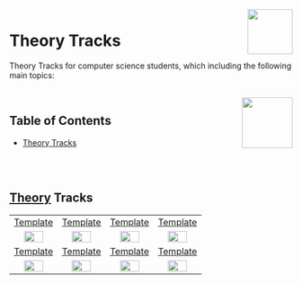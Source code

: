 <img align="right" width="80" height="80" src="https://github.com/cs-MohamedAyman/DataCamp-Tracks/blob/master/organizations-logos/datacamp.jpg">

# Theory Tracks
Theory Tracks for computer science students, which including the following main topics:

<br>
<img align="right" width="90" height="90" src="https://Theoryhub.com/cs-MohamedAyman/cs-MohamedAyman/blob/main/logos/agenda.jpg">

## Table of Contents
  * [Theory Tracks](#Theory-Tracks)

<br><br>

## [Theory](https://github.com/cs-MohamedAyman/DataCamp-Tracks/blob/master/Theory-Tracks/Theory/README.md) Tracks

<table>
    <tbody>
        <tr>
<td align=center width="25%"><a href="https://github.com/cs-MohamedAyman/DataCamp-Tracks/blob/master/Theory-Tracks/Theory/README.md">Template</a></td>
<td align=center width="25%"><a href="https://github.com/cs-MohamedAyman/DataCamp-Tracks/blob/master/Theory-Tracks/Theory/README.md">Template</a></td>
<td align=center width="25%"><a href="https://github.com/cs-MohamedAyman/DataCamp-Tracks/blob/master/Theory-Tracks/Theory/README.md">Template</a></td>
<td align=center width="25%"><a href="https://github.com/cs-MohamedAyman/DataCamp-Tracks/blob/master/Theory-Tracks/Theory/README.md">Template</a></td>
        </tr>
        <tr>
<td align=center width="25%"><img src="https://Theoryhub.com/cs-MohamedAyman/DataCamp-Tracks/blob/master/organizations-logos/theory.jpg" width="70%"></img></td>
<td align=center width="25%"><img src="https://Theoryhub.com/cs-MohamedAyman/DataCamp-Tracks/blob/master/organizations-logos/theory.jpg" width="70%"></img></td>
<td align=center width="25%"><img src="https://Theoryhub.com/cs-MohamedAyman/DataCamp-Tracks/blob/master/organizations-logos/theory.jpg" width="70%"></img></td>
<td align=center width="25%"><img src="https://Theoryhub.com/cs-MohamedAyman/DataCamp-Tracks/blob/master/organizations-logos/theory.jpg" width="70%"></img></td>
        </tr>
        <tr>
<td align=center width="25%"><a href="https://github.com/cs-MohamedAyman/DataCamp-Tracks/blob/master/Theory-Tracks/Theory/README.md">Template</a></td>
<td align=center width="25%"><a href="https://github.com/cs-MohamedAyman/DataCamp-Tracks/blob/master/Theory-Tracks/Theory/README.md">Template</a></td>
<td align=center width="25%"><a href="https://github.com/cs-MohamedAyman/DataCamp-Tracks/blob/master/Theory-Tracks/Theory/README.md">Template</a></td>
<td align=center width="25%"><a href="https://github.com/cs-MohamedAyman/DataCamp-Tracks/blob/master/Theory-Tracks/Theory/README.md">Template</a></td>
        </tr>
        <tr>
<td align=center width="25%"><img src="https://Theoryhub.com/cs-MohamedAyman/DataCamp-Tracks/blob/master/organizations-logos/theory.jpg" width="70%"></img></td>
<td align=center width="25%"><img src="https://Theoryhub.com/cs-MohamedAyman/DataCamp-Tracks/blob/master/organizations-logos/theory.jpg" width="70%"></img></td>
<td align=center width="25%"><img src="https://Theoryhub.com/cs-MohamedAyman/DataCamp-Tracks/blob/master/organizations-logos/theory.jpg" width="70%"></img></td>
<td align=center width="25%"><img src="https://Theoryhub.com/cs-MohamedAyman/DataCamp-Tracks/blob/master/organizations-logos/theory.jpg" width="70%"></img></td>
        </tr>
    </tbody>
</table>
